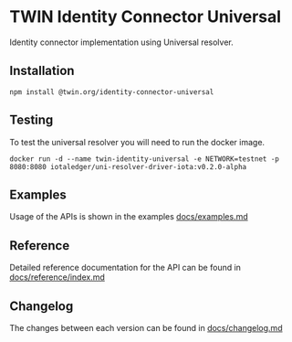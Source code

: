 # TWIN Identity Connector Universal

Identity connector implementation using Universal resolver.

## Installation

```shell
npm install @twin.org/identity-connector-universal
```

## Testing

To test the universal resolver you will need to run the docker image.

```shell
docker run -d --name twin-identity-universal -e NETWORK=testnet -p 8080:8080 iotaledger/uni-resolver-driver-iota:v0.2.0-alpha
```

## Examples

Usage of the APIs is shown in the examples [docs/examples.md](docs/examples.md)

## Reference

Detailed reference documentation for the API can be found in [docs/reference/index.md](docs/reference/index.md)

## Changelog

The changes between each version can be found in [docs/changelog.md](docs/changelog.md)
